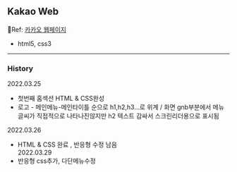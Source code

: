 ## Kakao Web  
🔗Ref: [카카오 웹페이지](https://www.kakaocorp.com/page/) 


+ html5, css3
<hr/>

### History
2022.03.25 
+ 첫번째 홈섹션 HTML & CSS완성     
+  로고 - 메인메뉴-메인타이틀 순으로 h1,h2,h3...로 위계 / 화면 gnb부분에서 메뉴글씨가 직접적으로 나타나진않지만  h2 텍스트 감싸서 스크린리더용으로 표시됨

2022.03.26 
+  HTML & CSS 완료 , 반응형 수정 남음  
2022.03.29
+ 반응형 css추가, 다단메뉴수정